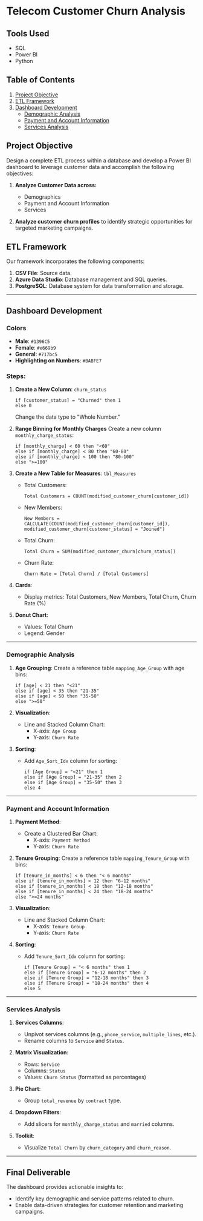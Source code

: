 # Telecom Customer Churn Analysis

## Tools Used
- SQL
- Power BI
- Python

## Table of Contents
1. [Project Objective](#project-objective)
2. [ETL Framework](#etl-framework)
3. [Dashboard Development](#dashboard-development)
   - [Demographic Analysis](#demographic-analysis)
   - [Payment and Account Information](#payment-and-account-information)
   - [Services Analysis](#services-analysis)

## Project Objective
Design a complete ETL process within a database and develop a Power BI dashboard to leverage customer data and accomplish the following objectives:

1. **Analyze Customer Data across:**
   - Demographics
   - Payment and Account Information
   - Services

2. **Analyze customer churn profiles** to identify strategic opportunities for targeted marketing campaigns.

## ETL Framework
Our framework incorporates the following components:
1. **CSV File**: Source data.
2. **Azure Data Studio**: Database management and SQL queries.
3. **PostgreSQL**: Database system for data transformation and storage.

---

## Dashboard Development

### **Colors**
- **Male**: `#1396C5`
- **Female**: `#e669b9`
- **General**: `#717bc5`
- **Highlighting on Numbers**: `#BABFE7`


### Steps:

1. **Create a New Column**: `churn_status`
   ```DAX
   if [customer_status] = "Churned" then 1
   else 0
   ```
   Change the data type to "Whole Number."

2. **Range Binning for Monthly Charges**
   Create a new column `monthly_charge_status`:
   ```DAX
   if [monthly_charge] < 60 then "<60"
   else if [monthly_charge] < 80 then "60-80"
   else if [monthly_charge] < 100 then "80-100"
   else ">=100"
   ```

3. **Create a New Table for Measures**: `tbl_Measures`
   - Total Customers:
     ```DAX
     Total Customers = COUNT(modified_customer_churn[customer_id])
     ```
   - New Members:
     ```DAX
     New Members = CALCULATE(COUNT(modified_customer_churn[customer_id]), modified_customer_churn[customer_status] = "Joined")
     ```
   - Total Churn:
     ```DAX
     Total Churn = SUM(modified_customer_churn[churn_status])
     ```
   - Churn Rate:
     ```DAX
     Churn Rate = [Total Churn] / [Total Customers]
     ```

4. **Cards**:
   - Display metrics: Total Customers, New Members, Total Churn, Churn Rate (%)

5. **Donut Chart**:
   - Values: Total Churn
   - Legend: Gender

---

### Demographic Analysis

1. **Age Grouping**:
   Create a reference table `mapping_Age_Group` with age bins:
   ```DAX
   if [age] < 21 then "<21"
   else if [age] < 35 then "21-35"
   else if [age] < 50 then "35-50"
   else ">=50"
   ```

2. **Visualization**:
   - Line and Stacked Column Chart:
     - X-axis: `Age Group`
     - Y-axis: `Churn Rate`

3. **Sorting**:
   - Add `Age_Sort_Idx` column for sorting:
     ```Power Query
     if [Age Group] = "<21" then 1
     else if [Age Group] = "21-35" then 2
     else if [Age Group] = "35-50" then 3
     else 4
     ```

---

### Payment and Account Information

1. **Payment Method**:
   - Create a Clustered Bar Chart:
     - X-axis: `Payment Method`
     - Y-axis: `Churn Rate`

2. **Tenure Grouping**:
   Create a reference table `mapping_Tenure_Group` with bins:
   ```DAX
   if [tenure_in_months] < 6 then "< 6 months"
   else if [tenure_in_months] < 12 then "6-12 months"
   else if [tenure_in_months] < 18 then "12-18 months"
   else if [tenure_in_months] < 24 then "18-24 months"
   else ">=24 months"
   ```

3. **Visualization**:
   - Line and Stacked Column Chart:
     - X-axis: `Tenure Group`
     - Y-axis: `Churn Rate`

4. **Sorting**:
   - Add `Tenure_Sort_Idx` column for sorting:
     ```Power Query
     if [Tenure Group] = "< 6 months" then 1
     else if [Tenure Group] = "6-12 months" then 2
     else if [Tenure Group] = "12-18 months" then 3
     else if [Tenure Group] = "18-24 months" then 4
     else 5
     ```

---

### Services Analysis

1. **Services Columns**:
   - Unpivot services columns (e.g., `phone_service`, `multiple_lines`, etc.).
   - Rename columns to `Service` and `Status`.

2. **Matrix Visualization**:
   - Rows: `Service`
   - Columns: `Status`
   - Values: `Churn Status` (formatted as percentages)

3. **Pie Chart**:
   - Group `total_revenue` by `contract` type.

4. **Dropdown Filters**:
   - Add slicers for `monthly_charge_status` and `married` columns.

5. **Toolkit**:
   - Visualize `Total Churn` by `churn_category` and `churn_reason`.

---

## Final Deliverable
The dashboard provides actionable insights to:
- Identify key demographic and service patterns related to churn.
- Enable data-driven strategies for customer retention and marketing campaigns.
